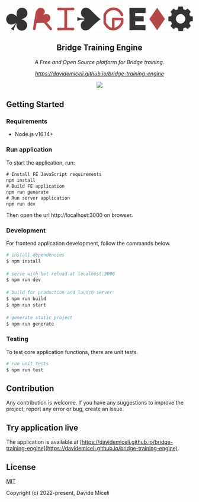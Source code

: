 <p align="center">
  <a href="https://github.com/davidemiceli/bridge-training-engine" target="_blank" rel="noopener noreferrer">
    <img src="assets/img/logo.png" alt="Bridge Training Engine">
  </a>
</p>
<h2 align="center">Bridge Training Engine</h2>
<p align="center"><em>A Free and Open Source platform for Bridge training.</em></p>
<p align="center"><a href="https://davidemiceli.github.io/bridge-training-engine"><em>https://davidemiceli.github.io/bridge-training-engine</em></a></p>
<p align="center"><a href="https://www.paypal.com/donate/?business=BRMDA5LUN5QB6&no_recurring=0&currency_code=EUR&amount=20&recurring_payment=Y&item_number=Donation%20to%20support%20Bridge%20Training%20Engine" target="_blank"><img src="https://img.shields.io/badge/paypal-donate-blue.svg"></a></p>

## Getting Started

### Requirements

- Node.js v16.14+

### Run application

To start the application, run:

```shell
# Install FE JavaScript requirements
npm install
# Build FE application
npm run generate
# Run server application
npm run dev
```

Then open the url http://localhost:3000 on browser.

### Development

For frontend application development, follow the commands below.

```bash
# install dependencies
$ npm install

# serve with hot reload at localhost:3000
$ npm run dev

# build for production and launch server
$ npm run build
$ npm run start

# generate static project
$ npm run generate
```

### Testing

To test core application functions, there are unit tests.

```bash
# run unit tests
$ npm run test
```

## Contribution

Any contribution is welcome. If you have any suggestions to improve the project, report any error or bug, create an issue.

## Try application live

The application is available at [https://davidemiceli.github.io/bridge-training-engine](https://davidemiceli.github.io/bridge-training-engine).

## License

[MIT](https://opensource.org/licenses/MIT)

Copyright (c) 2022-present, Davide Miceli
